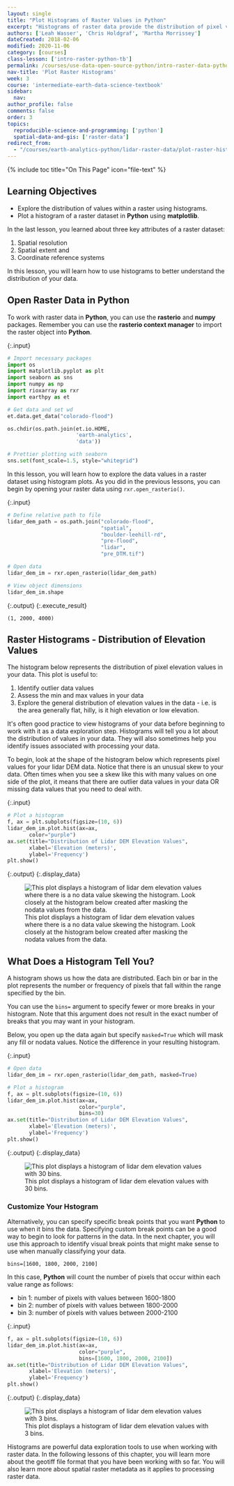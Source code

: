 ```yaml
---
layout: single
title: "Plot Histograms of Raster Values in Python"
excerpt: "Histograms of raster data provide the distribution of pixel values in the dataset. Learn how to explore and plot the distribution of values within a raster using histograms."
authors: ['Leah Wasser', 'Chris Holdgraf', 'Martha Morrissey']
dateCreated: 2018-02-06
modified: 2020-11-06
category: [courses]
class-lesson: ['intro-raster-python-tb']
permalink: /courses/use-data-open-source-python/intro-raster-data-python/fundamentals-raster-data/plot-raster-histograms/
nav-title: 'Plot Raster Histograms'
week: 3
course: 'intermediate-earth-data-science-textbook'
sidebar:
  nav:
author_profile: false
comments: false
order: 3
topics:
  reproducible-science-and-programming: ['python']
  spatial-data-and-gis: ['raster-data']
redirect_from:
  - "/courses/earth-analytics-python/lidar-raster-data/plot-raster-histograms/"
---
```


{% include toc title="On This Page" icon="file-text" %}

<div class='notice--success' markdown="1">

## <i class="fa fa-graduation-cap" aria-hidden="true"></i> Learning Objectives

* Explore the distribution of values within a raster using histograms.
* Plot a histogram of a raster dataset in **Python** using **matplotlib**.

</div>

In the last lesson, you learned about three key attributes of a raster dataset:

1. Spatial resolution
2. Spatial extent and
3. Coordinate reference systems

In this lesson, you will learn how to use histograms to better understand the
distribution of your data.


## Open Raster Data in Python

To work with raster data in **Python**, you can use the **rasterio** and **numpy** packages.
Remember you can use the **rasterio context manager** to import the raster object into **Python**.

{:.input}
```python
# Import necessary packages
import os
import matplotlib.pyplot as plt
import seaborn as sns
import numpy as np
import rioxarray as rxr
import earthpy as et

# Get data and set wd
et.data.get_data("colorado-flood")

os.chdir(os.path.join(et.io.HOME,
                      'earth-analytics',
                      'data'))

# Prettier plotting with seaborn
sns.set(font_scale=1.5, style="whitegrid")
```

In this lesson, you will learn how to explore the data values in a raster dataset 
using histogram plots. As you did in the previous lessons, you can begin by opening your raster data using `rxr.open_rasterio()`.

{:.input}
```python
# Define relative path to file
lidar_dem_path = os.path.join("colorado-flood", 
                              "spatial",
                              "boulder-leehill-rd", 
                              "pre-flood", 
                              "lidar",
                              "pre_DTM.tif")

# Open data 
lidar_dem_im = rxr.open_rasterio(lidar_dem_path)

# View object dimensions
lidar_dem_im.shape
```

{:.output}
{:.execute_result}



    (1, 2000, 4000)






## Raster Histograms - Distribution of Elevation Values


The histogram below represents the distribution of pixel elevation values in your
data. This plot is useful to:

1. Identify outlier data values
2. Assess the min and max values in your data
3. Explore the general distribution of elevation values in the data - i.e. is the area generally flat, hilly, is it high elevation or low elevation.

It's often good practice to view histograms of your data
before beginning to work with it as a data exploration step. 
Histograms will tell you a lot about the distribution of values in your data.
They will also sometimes help you identify issues associated with processing your data.

To begin, look at the shape of the histogram below which represents pixel
values for your lidar DEM data. Notice that there is an unusual skew to your data. 
Often times when you see a skew like this with many values on one side of the plot, 
it means that there are outlier data values in your data OR missing data values that 
you need to deal with.

{:.input}
```python
# Plot a histogram
f, ax = plt.subplots(figsize=(10, 6))
lidar_dem_im.plot.hist(ax=ax,
       color="purple")
ax.set(title="Distribution of Lidar DEM Elevation Values",
       xlabel='Elevation (meters)',
       ylabel='Frequency')
plt.show()

```

{:.output}
{:.display_data}

<figure>

<img src = "{{ site.url }}/images/courses/intermediate-eds-textbook/03-intro-raster/raster-fundamentals-python/2018-02-05-raster03-histograms-xarray/2018-02-05-raster03-histograms-xarray_6_0.png" alt = "This plot displays a histogram of lidar dem elevation values where there is a no data value skewing the histogram. Look closely at the histogram below created after masking the nodata values from the data.">
<figcaption>This plot displays a histogram of lidar dem elevation values where there is a no data value skewing the histogram. Look closely at the histogram below created after masking the nodata values from the data.</figcaption>

</figure>





## What Does a Histogram Tell You?

A histogram shows us how the data are distributed. Each bin or bar in the plot
represents the number or frequency of pixels that fall within the range specified
by the bin.

You can use the `bins=` argument to specify fewer or more breaks in your histogram.
Note that this argument does not result in the exact number of breaks that you may
want in your histogram.

Below, you open up the data again but specify `masked=True` which will mask
any fill or nodata values. Notice the difference in your resulting histogram.

{:.input}
```python
# Open data 
lidar_dem_im = rxr.open_rasterio(lidar_dem_path, masked=True)

# Plot a histogram
f, ax = plt.subplots(figsize=(10, 6))
lidar_dem_im.plot.hist(ax=ax,
                       color="purple",
                       bins=30)
ax.set(title="Distribution of Lidar DEM Elevation Values",
       xlabel='Elevation (meters)',
       ylabel='Frequency')
plt.show()
```

{:.output}
{:.display_data}

<figure>

<img src = "{{ site.url }}/images/courses/intermediate-eds-textbook/03-intro-raster/raster-fundamentals-python/2018-02-05-raster03-histograms-xarray/2018-02-05-raster03-histograms-xarray_8_0.png" alt = "This plot displays a histogram of lidar dem elevation values with 30 bins.">
<figcaption>This plot displays a histogram of lidar dem elevation values with 30 bins.</figcaption>

</figure>




### Customize Your Hstogram

Alternatively, you can specify specific break points that you want **Python** to use when it
bins the data. Specifying custom break points can be a good way to begin to look
for patterns in the data. In the next chapter, you will use this approach to identify
visual break points that might make sense to use when manually classifying your data.

`bins=[1600, 1800, 2000, 2100]`

In this case, **Python** will count the number of pixels that occur within each value range
as follows:

* bin 1: number of pixels with values between 1600-1800
* bin 2: number of pixels with values between 1800-2000
* bin 3: number of pixels with values between 2000-2100


{:.input}
```python
f, ax = plt.subplots(figsize=(10, 6))
lidar_dem_im.plot.hist(ax=ax,
                       color="purple",
                       bins=[1600, 1800, 2000, 2100])
ax.set(title="Distribution of Lidar DEM Elevation Values",
       xlabel='Elevation (meters)',
       ylabel='Frequency')
plt.show()
```

{:.output}
{:.display_data}

<figure>

<img src = "{{ site.url }}/images/courses/intermediate-eds-textbook/03-intro-raster/raster-fundamentals-python/2018-02-05-raster03-histograms-xarray/2018-02-05-raster03-histograms-xarray_10_0.png" alt = "This plot displays a histogram of lidar dem elevation values with 3 bins.">
<figcaption>This plot displays a histogram of lidar dem elevation values with 3 bins.</figcaption>

</figure>




Histograms are powerful data exploration tools to use when working with 
raster data. In the following lessons of this chapter, you will learn more 
about the geotiff file format that you have been working with so far. You
will also learn more about spatial raster metadata as it applies to processing
raster data.
